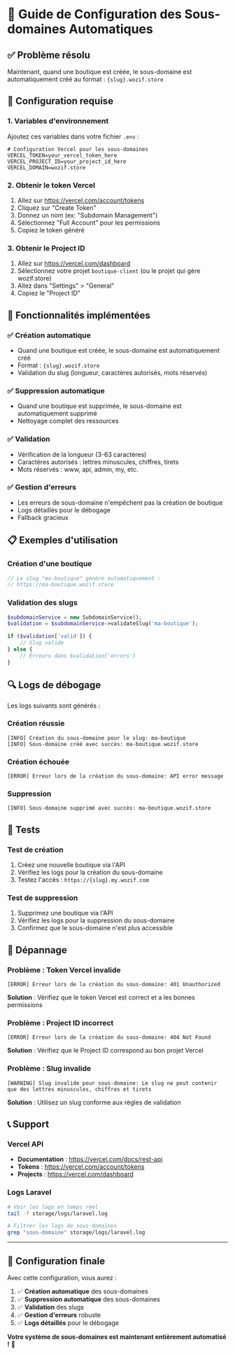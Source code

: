 # 🚀 Guide de Configuration des Sous-domaines Automatiques

## ✅ Problème résolu

Maintenant, quand une boutique est créée, le sous-domaine est automatiquement créé au format :
`{slug}.wozif.store`

## 🔧 Configuration requise

### 1. Variables d'environnement

Ajoutez ces variables dans votre fichier `.env` :

```env
# Configuration Vercel pour les sous-domaines
VERCEL_TOKEN=your_vercel_token_here
VERCEL_PROJECT_ID=your_project_id_here
VERCEL_DOMAIN=wozif.store
```

### 2. Obtenir le token Vercel

1. Allez sur https://vercel.com/account/tokens
2. Cliquez sur "Create Token"
3. Donnez un nom (ex: "Subdomain Management")
4. Sélectionnez "Full Account" pour les permissions
5. Copiez le token généré

### 3. Obtenir le Project ID

1. Allez sur https://vercel.com/dashboard
2. Sélectionnez votre projet `boutique-client` (ou le projet qui gère wozif.store)
3. Allez dans "Settings" > "General"
4. Copiez le "Project ID"

## 🚀 Fonctionnalités implémentées

### ✅ Création automatique
- Quand une boutique est créée, le sous-domaine est automatiquement créé
- Format : `{slug}.wozif.store`
- Validation du slug (longueur, caractères autorisés, mots réservés)

### ✅ Suppression automatique
- Quand une boutique est supprimée, le sous-domaine est automatiquement supprimé
- Nettoyage complet des ressources

### ✅ Validation
- Vérification de la longueur (3-63 caractères)
- Caractères autorisés : lettres minuscules, chiffres, tirets
- Mots réservés : www, api, admin, my, etc.

### ✅ Gestion d'erreurs
- Les erreurs de sous-domaine n'empêchent pas la création de boutique
- Logs détaillés pour le débogage
- Fallback gracieux

## 📋 Exemples d'utilisation

### Création d'une boutique
```php
// Le slug "ma-boutique" génère automatiquement :
// https://ma-boutique.wozif.store
```

### Validation des slugs
```php
$subdomainService = new SubdomainService();
$validation = $subdomainService->validateSlug('ma-boutique');

if ($validation['valid']) {
    // Slug valide
} else {
    // Erreurs dans $validation['errors']
}
```

## 🔍 Logs de débogage

Les logs suivants sont générés :

### Création réussie
```
[INFO] Création du sous-domaine pour le slug: ma-boutique
[INFO] Sous-domaine créé avec succès: ma-boutique.wozif.store
```

### Création échouée
```
[ERROR] Erreur lors de la création du sous-domaine: API error message
```

### Suppression
```
[INFO] Sous-domaine supprimé avec succès: ma-boutique.wozif.store
```

## 🧪 Tests

### Test de création
1. Créez une nouvelle boutique via l'API
2. Vérifiez les logs pour la création du sous-domaine
3. Testez l'accès : `https://{slug}.my.wozif.com`

### Test de suppression
1. Supprimez une boutique via l'API
2. Vérifiez les logs pour la suppression du sous-domaine
3. Confirmez que le sous-domaine n'est plus accessible

## 🚨 Dépannage

### Problème : Token Vercel invalide
```
[ERROR] Erreur lors de la création du sous-domaine: 401 Unauthorized
```
**Solution** : Vérifiez que le token Vercel est correct et a les bonnes permissions

### Problème : Project ID incorrect
```
[ERROR] Erreur lors de la création du sous-domaine: 404 Not Found
```
**Solution** : Vérifiez que le Project ID correspond au bon projet Vercel

### Problème : Slug invalide
```
[WARNING] Slug invalide pour sous-domaine: Le slug ne peut contenir que des lettres minuscules, chiffres et tirets
```
**Solution** : Utilisez un slug conforme aux règles de validation

## 📞 Support

### Vercel API
- **Documentation** : https://vercel.com/docs/rest-api
- **Tokens** : https://vercel.com/account/tokens
- **Projects** : https://vercel.com/dashboard

### Logs Laravel
```bash
# Voir les logs en temps réel
tail -f storage/logs/laravel.log

# Filtrer les logs de sous-domaines
grep "sous-domaine" storage/logs/laravel.log
```

---

## 🎉 Configuration finale

Avec cette configuration, vous aurez :

1. ✅ **Création automatique** des sous-domaines
2. ✅ **Suppression automatique** des sous-domaines
3. ✅ **Validation** des slugs
4. ✅ **Gestion d'erreurs** robuste
5. ✅ **Logs détaillés** pour le débogage

**Votre système de sous-domaines est maintenant entièrement automatisé !** 🚀
